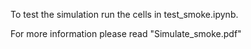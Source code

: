 To test the simulation run the cells in test_smoke.ipynb.

For more information please read "Simulate_smoke.pdf"
